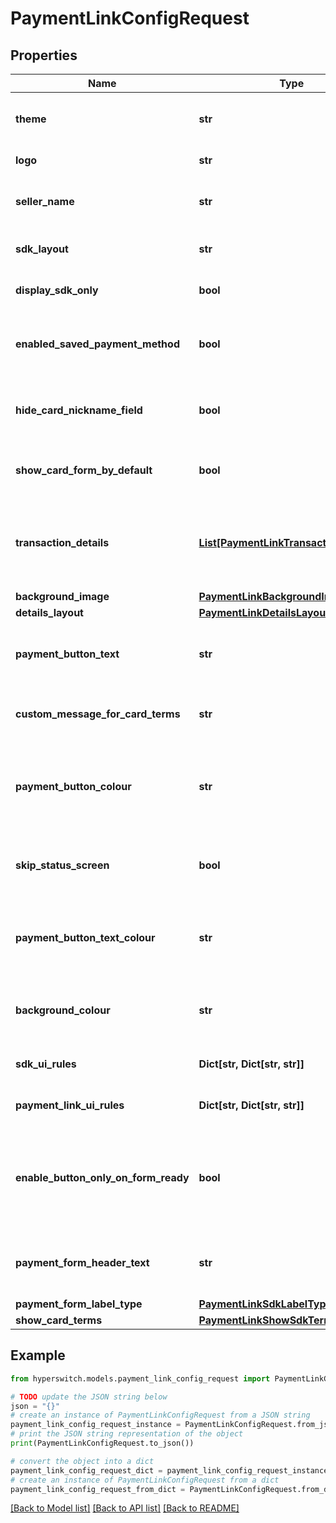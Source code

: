 # PaymentLinkConfigRequest


## Properties

Name | Type | Description | Notes
------------ | ------------- | ------------- | -------------
**theme** | **str** | custom theme for the payment link | [optional] 
**logo** | **str** | merchant display logo | [optional] 
**seller_name** | **str** | Custom merchant name for payment link | [optional] 
**sdk_layout** | **str** | Custom layout for sdk | [optional] 
**display_sdk_only** | **bool** | Display only the sdk for payment link | [optional] [default to False]
**enabled_saved_payment_method** | **bool** | Enable saved payment method option for payment link | [optional] [default to False]
**hide_card_nickname_field** | **bool** | Hide card nickname field option for payment link | [optional] [default to False]
**show_card_form_by_default** | **bool** | Show card form by default for payment link | [optional] [default to True]
**transaction_details** | [**List[PaymentLinkTransactionDetails]**](PaymentLinkTransactionDetails.md) | Dynamic details related to merchant to be rendered in payment link | [optional] 
**background_image** | [**PaymentLinkBackgroundImageConfig**](PaymentLinkBackgroundImageConfig.md) |  | [optional] 
**details_layout** | [**PaymentLinkDetailsLayout**](PaymentLinkDetailsLayout.md) |  | [optional] 
**payment_button_text** | **str** | Text for payment link&#39;s handle confirm button | [optional] 
**custom_message_for_card_terms** | **str** | Text for customizing message for card terms | [optional] 
**payment_button_colour** | **str** | Custom background colour for payment link&#39;s handle confirm button | [optional] 
**skip_status_screen** | **bool** | Skip the status screen after payment completion | [optional] 
**payment_button_text_colour** | **str** | Custom text colour for payment link&#39;s handle confirm button | [optional] 
**background_colour** | **str** | Custom background colour for the payment link | [optional] 
**sdk_ui_rules** | **Dict[str, Dict[str, str]]** | SDK configuration rules | [optional] 
**payment_link_ui_rules** | **Dict[str, Dict[str, str]]** | Payment link configuration rules | [optional] 
**enable_button_only_on_form_ready** | **bool** | Flag to enable the button only when the payment form is ready for submission | [optional] 
**payment_form_header_text** | **str** | Optional header for the SDK&#39;s payment form | [optional] 
**payment_form_label_type** | [**PaymentLinkSdkLabelType**](PaymentLinkSdkLabelType.md) |  | [optional] 
**show_card_terms** | [**PaymentLinkShowSdkTerms**](PaymentLinkShowSdkTerms.md) |  | [optional] 

## Example

```python
from hyperswitch.models.payment_link_config_request import PaymentLinkConfigRequest

# TODO update the JSON string below
json = "{}"
# create an instance of PaymentLinkConfigRequest from a JSON string
payment_link_config_request_instance = PaymentLinkConfigRequest.from_json(json)
# print the JSON string representation of the object
print(PaymentLinkConfigRequest.to_json())

# convert the object into a dict
payment_link_config_request_dict = payment_link_config_request_instance.to_dict()
# create an instance of PaymentLinkConfigRequest from a dict
payment_link_config_request_from_dict = PaymentLinkConfigRequest.from_dict(payment_link_config_request_dict)
```
[[Back to Model list]](../README.md#documentation-for-models) [[Back to API list]](../README.md#documentation-for-api-endpoints) [[Back to README]](../README.md)



